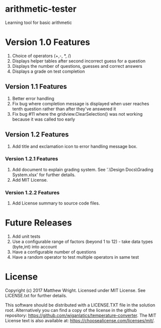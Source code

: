 # arithmetic-tester
Learning tool for basic arithmetic

# Version 1.0 Features
1. Choice of operators (+,-, *, /)
2. Displays helper tables after second incorrect guess for a question
3. Displays the number of questions, guesses and correct answers
4. Displays a grade on test completion

## Version 1.1 Features
1. Better error handling
2. Fix bug where completion message is displayed when user reaches tenth question rather than after they've answered it
3. Fix bug #11 where the gridview.ClearSelection() was not working because it was called too early

## Version 1.2 Features
1. Add title and exclamation icon to error handling message box.

### Version 1.2.1 Features
1. Add document to explain grading system. See '.\Design Docs\Grading System.xlsx' for further details.
2. Add MIT License.

### Version 1.2.2 Features
1. Add License summary to source code files.

# Future Releases
1. Add unit tests
2. Use a configurable range of factors (beyond 1 to 12) - take data types (byte,int) into account
3. Have a configurable number of questions
4. Have a random operator to test multiple operators in same test

# License
Copyright (c) 2017 Matthew Wright.
Licensed under MIT License. See LICENSE.txt for further details.

This software should be distributed with a LICENSE.TXT file in the solution root.
Alternatively  you can find a copy of the license in the github repository:
https://github.com/wiganlatics/temperature-converter.
The MIT License text is also available at: https://choosealicense.com/licenses/mit/.
